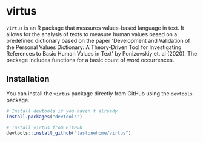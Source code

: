 # virtus

`virtus` is an R package that measures values-based language in text. It allows for the analysis of texts to measure human values based on a predefined dictionary based on the paper 'Development and Validation of the Personal Values Dictionary: A Theory-Driven Tool for Investigating References to Basic Human Values in Text' by Ponizovskiy et. al (2020). The package includes functions for a basic count of word occurrences.

## Installation

You can install the `virtus` package directly from GitHub using the `devtools` package.

```R
# Install devtools if you haven't already
install.packages("devtools")

# Install virtus from GitHub
devtools::install_github("lastonehome/virtus")
```
